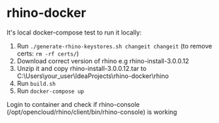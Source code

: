 # rhino-docker

It's local docker-compose test to run it locally:
1. Run `./generate-rhino-keystores.sh changeit changeit` (to remove certs: `rm -rf certs/`)
2. Download correct version of rhino e.g rhino-install-3.0.0.12
3. Unzip it and copy rhino-install-3.0.0.12.tar to C:\Users\your_user\IdeaProjects\rhino-docker\rhino
4. Run `build.sh`
5. Run `docker-compose up`

Login to container and check if rhino-console (/opt/opencloud/rhino/client/bin/rhino-console) is working
